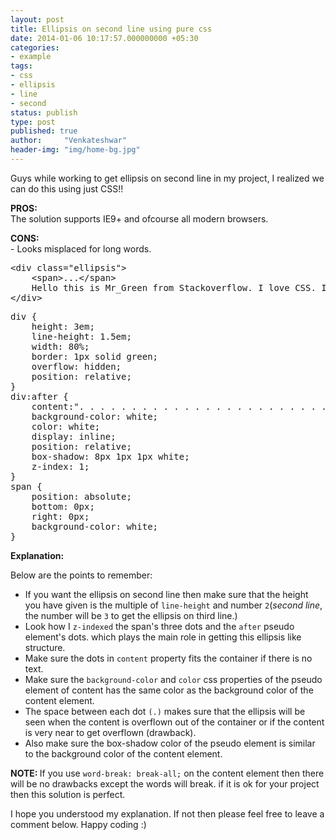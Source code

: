 ```yaml
---
layout: post
title: Ellipsis on second line using pure css
date: 2014-01-06 10:17:57.000000000 +05:30
categories:
- example
tags:
- css
- ellipsis
- line
- second
status: publish
type: post
published: true
author:     "Venkateshwar"
header-img: "img/home-bg.jpg"
---
```

<p>Guys while working to get ellipsis on second line in my project, I realized we can do this using just CSS!! </p>
<p><strong>PROS:</strong><br />
The solution supports IE9+ and ofcourse all modern browsers.</p>
<p><strong>CONS:</strong><br />
- Looks misplaced for long words.</p>
<pre>
&lt;div class="ellipsis"&gt;
    &lt;span&gt;...&lt;/span&gt;
    Hello this is Mr_Green from Stackoverflow. I love CSS. I live in CSS and I will never leave working on CSS even my work is on other technologies.
&lt;/div&gt;
</pre>
<pre>
div {
    height: 3em;
    line-height: 1.5em;
    width: 80%;
    border: 1px solid green;
    overflow: hidden;
    position: relative;
}
div:after {
    content:". . . . . . . . . . . . . . . . . . . . . . . . . . . . . . . . . . . . . . . . . . . .  . . . . . . . . . . . . . . . . . . . . . . . . . . . . . . . . . . . . . . . . . . . . . . . . . . . . . . . . . . . . . . . . . . . . . . . .  . . . . . . . . . . . . . . . . . . . . . . . . . . . . . . . . . . . . . . . . . . . . . . . . . . . . . . . . . . . . . . . . . . . . . . . .  . . . . . . . . . . . . . . . . . . . . . . . . . . . .";
    background-color: white;
    color: white;
    display: inline;
    position: relative;
    box-shadow: 8px 1px 1px white;
    z-index: 1;
}
span {
    position: absolute;
    bottom: 0px;
    right: 0px;
    background-color: white;
}
</pre>
<p><strong>Explanation: </strong> </p>
<p>Below are the points to remember: </p>
<ul>
<li>
If you want the ellipsis on second line then make sure that the height you have given is the multiple of <code>line-height</code> and number <code>2</code>(<i>second line</i>, the number will be <code>3</code> to get the ellipsis on third line.)
</li>
<li>
Look how I <code>z-indexed</code> the span's three dots and the <code>after</code> pseudo element's dots. which plays the main role in getting this ellipsis like structure.
</li>
<li>
Make sure the dots in <code>content</code> property fits the container if there is no text.
</li>
<li>
Make sure the <code>background-color</code> and <code>color</code> css properties of the pseudo element of content has the same color as the background color of the content element.
</li>
<li>The space between each dot <code>(.)</code> makes sure that the ellipsis will be seen when the content is overflown out of the container or if the content is very near to get overflown (drawback).
</li>
<li>Also make sure the box-shadow color of the pseudo element is similar to the background color of the content element.
</li>
</ul>
<p><strong>NOTE: </strong><span>If you use <code>word-break: break-all;</code> on the content element then there will be no drawbacks except the words will break. if it is ok for your project then this solution is perfect. </span></p>
<p>I hope you understood my explanation. If not then please feel free to leave a comment below. Happy coding :) </p>
